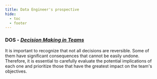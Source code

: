 ```yaml
---
title: Data Engineer's prospective
hide:
  - toc
  - footer
---
```



### DOS  -  [_Decision Making in Teams_](https://www.dataopensource.com/Blog/Decision_Making_In_Teams.md)
It is important to recognize that not all decisions are reversible. Some of them have significant consequences that cannot be easily undone. Therefore, it is essential to carefully evaluate the potential implications of each one and prioritize those that have the greatest impact on the team's objectives.

